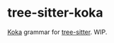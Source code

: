 # tree-sitter-koka

[Koka](https://koka-lang.github.io) grammar for [tree-sitter](https://tree-sitter.github.io/tree-sitter). WIP.
